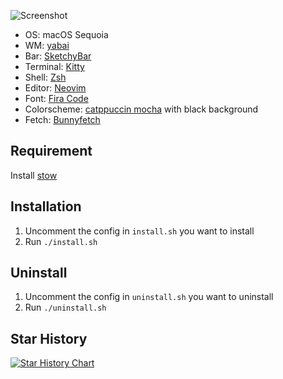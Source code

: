 ![Screenshot](https://github.com/user-attachments/assets/daa00e50-e9ce-4795-988e-4df19e46a8b7)

- OS: macOS Sequoia
- WM: [yabai](https://github.com/koekeishiya/yabai)
- Bar: [SketchyBar](https://felixkratz.github.io/SketchyBar/)
- Terminal: [Kitty](https://sw.kovidgoyal.net/kitty/)
- Shell: [Zsh](https://www.zsh.org/)
- Editor: [Neovim](https://neovim.io/)
- Font: [Fira Code](https://github.com/tonsky/FiraCode)
- Colorscheme: [catppuccin mocha](https://github.com/catppuccin/catppuccin) with black background
- Fetch: [Bunnyfetch](https://github.com/Rosettea/bunnyfetch)

## Requirement

Install [stow](https://github.com/aspiers/stow)

## Installation

1. Uncomment the config in `install.sh` you want to install
2. Run `./install.sh`

## Uninstall

1. Uncomment the config in `uninstall.sh` you want to uninstall
2. Run `./uninstall.sh`

## Star History

[![Star History Chart](https://app.repohistory.com/api/svg?repo=m4xshen/dotfiles&type=Date&background=0D1117&color=FCE2C6)](https://app.repohistory.com/star-history)
